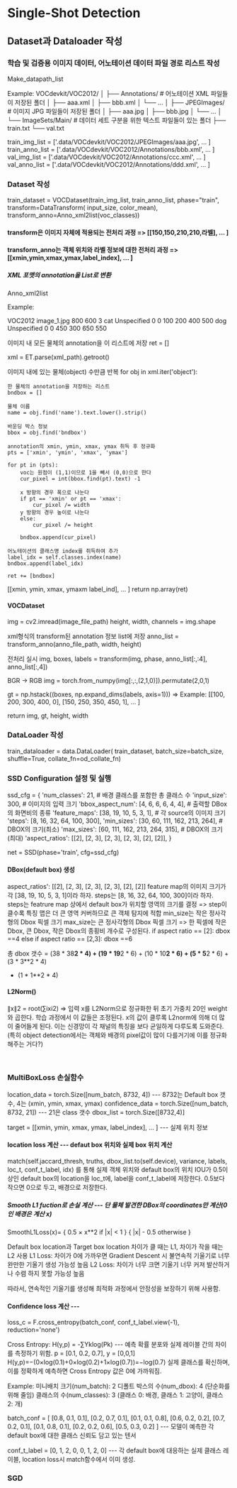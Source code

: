 # Single-Shot Detection

## Dataset과 Dataloader 작성

### 학습 및 검증용 이미지 데이터, 어노테이션 데이터 파일 경로 리스트 작성
Make_datapath_list

Example:
VOCdevkit/VOC2012/
│
├── Annotations/              # 어노테이션 XML 파일들이 저장된 폴더
│   ├── aaa.xml
│   ├── bbb.xml
│   └── ...
│
├── JPEGImages/               # 이미지 JPG 파일들이 저장된 폴더
│   ├── aaa.jpg
│   ├── bbb.jpg
│   └── ...
│
└── ImageSets/Main/           # 데이터 세트 구분을 위한 텍스트 파일들이 있는 폴더
    ├── train.txt
    └── val.txt

train_img_list = ['.data/VOCdevkit/VOC2012/JPEGImages/aaa.jpg', ... ]
train_anno_list = ['.data/VOCdevkit/VOC2012/Annotations/bbb.xml', ... ]
val_img_list = ['.data/VOCdevkit/VOC2012/Annotations/ccc.xml', ... ]
val_anno_list = ['.data/VOCdevkit/VOC2012/Annotations/ddd.xml', ... ]

### Dataset 작성
train_dataset = VOCDataset(train_img_list, train_anno_list, phase="train", transform=DataTransform(
    input_size, color_mean), transform_anno=Anno_xml2list(voc_classes))


#### transform은 이미지 자체에 적용되는 전처리 과정 => [[150,150,210,210,라벨], ... ]

#### transform_anno는 객체 위치와 라벨 정보에 대한 전처리 과정 => [[xmin,ymin,xmax,ymax,label_index], ... ]
##### XML 포맷의 annotation을 List로 변환
Anno_xml2list

Example:

<annotation>
    <folder>VOC2012</folder>
    <filename>image_1.jpg</filename>
    <size>
        <width>800</width>
        <height>600</height>
        <depth>3</depth>
    </size>
    <object>
        <name>cat</name>
        <pose>Unspecified</pose>
        <truncated>0</truncated>
        <difficult>0</difficult>
        <bndbox>
            <xmin>100</xmin>
            <ymin>200</ymin>
            <xmax>400</xmax>
            <ymax>500</ymax>
        </bndbox>
    </object>
    <object>
        <name>dog</name>
        <pose>Unspecified</pose>
        <truncated>0</truncated>
        <difficult>0</difficult>
        <bndbox>
            <xmin>450</xmin>
            <ymin>300</ymin>
            <xmax>650</xmax>
            <ymax>550</ymax>
        </bndbox>
    </object>
</annotation>

이미지 내 모든 물체의 annotation을 이 리스트에 저장
ret = []

xml = ET.parse(xml_path).getroot()

이미지 내에 있는 물체(object) 수만큼 반복
for obj in xml.iter('object'):
    
    한 물체의 annotation을 저장하는 리스트
    bndbox = []
    
    물체 이름
    name = obj.find('name').text.lower().strip()
    
    바운딩 박스 정보
    bbox = obj.find('bndbox')
    
    annotation의 xmin, ymin, xmax, ymax 취득 후 정규화
    pts = ['xmin', 'ymin', 'xmax', 'ymax']
    
    for pt in (pts):
        voc는 원점이 (1,1)이므로 1을 빼서 (0,0)으로 한다
        cur_pixel = int(bbox.find(pt).text) -1

        x 방향의 경우 폭으로 나눈다
        if pt == 'xmin' or pt == 'xmax':
            cur_pixel /= width
        y 방향의 경우 높이로 나눈다
        else:
            cur_pixel /= height

        bndbox.append(cur_pixel)

    어노테이션의 클래스명 index를 취득하여 추가
    label_idx = self.classes.index(name)
    bndbox.append(label_idx)

    ret += [bndbox]

[[xmin, ymin, xmax, ymaxm label_ind], ... ]
return np.array(ret) 

#### VOCDataset
img = cv2.imread(image_file_path)
height, width, channels = img.shape

xml형식의 transform된 annotation 정보 list에 저장
anno_list = transform_anno(anno_file_path, width, height)

전처리 실시
img, boxes, labels = transform(img, phase, anno_list[:,:4], anno_list[:,4])

BGR -> RGB
img = torch.from_numpy(img[:,:,(2,1,0)]).permutate(2,0,1)

gt = np.hstack((boxes, np.expand_dims(labels, axis=1)))
=> Example: [[100, 200, 300, 400, 0],
             [150, 250, 350, 450, 1], ... ]

return img, gt, height, width

### DataLoader 작성
train_dataloader = data.DataLoader(
    train_dataset, batch_size=batch_size, shuffle=True, collate_fn=od_collate_fn)

### SSD Configuration 설정 및 실행
ssd_cfg = {
    'num_classes': 21,  # 배경 클래스를 포함한 총 클래스 수
    'input_size': 300,  # 이미지의 입력 크기
    'bbox_aspect_num': [4, 6, 6, 6, 4, 4],  # 출력할 DBox의 화면비의 종류
    'feature_maps': [38, 19, 10, 5, 3, 1],  # 각 source의 이미지 크기
    'steps': [8, 16, 32, 64, 100, 300],
    'min_sizes': [30, 60, 111, 162, 213, 264],  # DBOX의 크기(최소)
    'max_sizes': [60, 111, 162, 213, 264, 315],  # DBOX의 크기(최대)
    'aspect_ratios': [[2], [2, 3], [2, 3], [2, 3], [2], [2]],
}

net = SSD(phase='train', cfg=ssd_cfg)

#### DBox(default box) 생성
aspect_ratios': [[2], [2, 3], [2, 3], [2, 3], [2], [2]]
feature map의 이미지 크기가 각 [38, 19, 10, 5, 3, 1]이라 하자.
steps는 [8, 16, 32, 64, 100, 300]이라 하자.
steps는 featrure map 상에서 default box가 위치할 영역의 크기를 결정 => step이 클수록 특징 맵은 더 큰 영역 커버하므로 큰 객체 탐지에 적합
min_size는 작은 정사각형의 Dbox 픽셀 크기
max_size는 큰 정사각형의 Dbox 픽셀 크기
=> 한 픽셀에 작은 Dbox, 큰 Dbox, 작은 Dbox의 종횡비 개수로 구성된다.
if aspect ratio == [2]: dbox ==4
else if aspect ratio == [2,3]: dbox ==6

총 dbox 갯수 = (38 * 38**2 * 4) + (19 * 19**2 * 6) + (10 * 10**2 * 6) + (5 * 5**2 * 6) + (3 * 3**2 * 4)
 + (1 * 1**2 * 4)

#### L2Norm()
∥x∥2 = root(∑ixi2) => 입력 x를 L2Norm으로 정규화한 뒤 초기 가중치 20인 weight와 곱한다. 
학습 과정에서 이 값들은 조정된다.
x의 값이 클루록 L2norm에 의해 더 많이 줄어들게 된다. 이는 신경망이 각 채널의 특징을 보다 균일하게 다루도록 도와준다.
(특히 object detection에서는 객체와 배경의 pixel값이 많이 다를거기에 이를 정규화 해주는 거다?)
​
 
​
### MultiBoxLoss 손실함수
location_data = torch.Size([num_batch, 8732, 4]) --- 8732는 Default box 갯수, 4는 (xmin, ymin, xmax, ymax)
confidence_data = torch.Size([num_batch, 8732, 21]) --- 21은 class 갯수
dbox_list = torch.Size([8732,4)]

target = [[xmin, ymin, xmax, ymax, label_index], ... ] --- 실제 위치 정보

#### location loss 계산 --- defaut box 위치와 실제 box 위치 계산
match(self.jaccard_thresh, truths, dbox_list.to(self.device), variance, labels, loc_t, conf_t_label, idx)
를 통해 실제 객체 위치와 default box의 위치 IOU가 0.5이상인 default box의 location을 loc_t에, label을 conf_t_label에 저장한다. 0.5보다 작으면 0으로 두고, 배경으로 저장한다.

##### Smooth L1 fuction로 손실 계산 --- 단 물체 발견한 DBox의 coordinates만 계산(0인 배경은 계산 x)
SmoothL1Loss(x)=
{ 0.5 × x**2 if |x| < 1 }
{ |x| - 0.5 otherwise  }

Default box location과 Target box location 차이가 클 때는 L1, 차이가 작을 때는 L2 사용
L1 Loss: 차이가 0에 가까우면 Gradient Descent 시 불연속적 기울기로 너무 완만한 기울기 생성 가능성 높음
L2 Loss: 차이가 너무 크면 기울기 너무 커져 발산하거나 수렴 하지 못할 가능성 높음

따라서, 연속적인 기울기를 생성해 최적화 과정에서 안정성을 보장하기 위해 사용함.

#### Confidence loss 계산 ---
loss_c = F.cross_entropy(batch_conf, conf_t_label.view(-1), reduction='none')

Cross Entropy: H(y,p) = -∑Yklog(Pk) --- 예측 확률 분포와 실제 레이블 간의 차이를 측정하기 위함.
p = [0.1, 0.2, 0.7], y = [0,0,1]
H(y,p)=−(0×log(0.1)+0×log(0.2)+1×log(0.7))=−log(0.7)
실제 클래스를 확신하며, 이를 정확하게 예측하면 Cross Entropy 값은 0에 가까워짐.


Example:
미니배치 크기(num_batch): 2
디폴트 박스의 수(num_dbox): 4 (단순화를 위해 줄임)
클래스의 수(num_classes): 3 (클래스 0: 배경, 클래스 1: 고양이, 클래스 2: 개)

batch_conf = [
  [0.8, 0.1, 0.1],
  [0.2, 0.7, 0.1],
  [0.1, 0.1, 0.8],
  [0.6, 0.2, 0.2],
  [0.7, 0.2, 0.1],
  [0.1, 0.8, 0.1],
  [0.2, 0.2, 0.6],
  [0.5, 0.3, 0.2]
] --- 모델이 예측한 각 default box에 대한 클래스 신뢰도 담고 있는 텐서

conf_t_label = [0, 1, 2, 0, 0, 1, 2, 0] --- 각 default box에 대응하는 실제 클래스 레이블, location loss시 match함수에서 이미 생성.




### SGD























